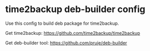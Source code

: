 # time2backup deb-builder config

Use this config to build deb package for time2backup.

Get time2backup: https://github.com/time2backup/time2backup

Get deb-builder tool: https://github.com/pruje/deb-builder
